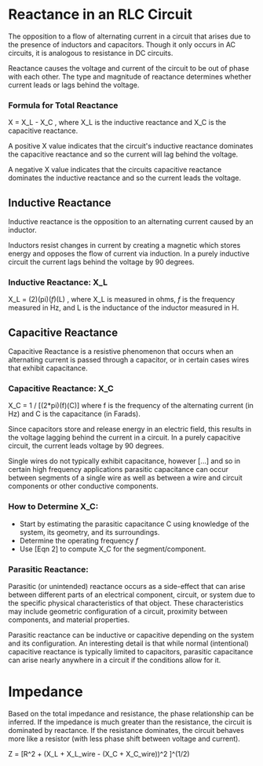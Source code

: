 # Reactance in an RLC Circuit
The opposition to a flow of alternating current in a circuit that arises due to
the presence of inductors and capacitors. Though it only occurs in AC circuits,
it is analogous to resistance in DC circuits.

Reactance causes the voltage and current of the circuit to be out of phase with
each other. The type and magnitude of reactance determines whether current
leads or lags behind the voltage.

### Formula for Total Reactance
X = X_L - X_C , where X_L is the inductive reactance and X_C is the capacitive reactance.

A positive X value indicates that the circuit's inductive reactance dominates
the capacitive reactance and so the current will lag behind the voltage.

A negative X value indicates that the circuits capacitive reactance dominates
the inductive reactance and so the current leads the voltage.


## Inductive Reactance
Inductive reactance is the opposition to an alternating current caused by an
inductor.

Inductors resist changes in current by creating a magnetic which stores energy
and opposes the flow of current via induction. In a purely inductive circuit
the current lags behind the voltage by 90 degrees.

### Inductive Reactance: X_L
X_L = (2)(pi)(*f*)(L) , where X_L is measured in ohms, *f* is the frequency
measured in Hz, and L is the inductance of the inductor measured in H.


## Capacitive Reactance
Capacitive Reactance is a resistive phenomenon that occurs when an alternating current is passed through a capacitor, or in certain cases wires that exhibit capacitance.

### Capacitive Reactance: X_C
X_C = 1 / [(2*pi)(f)(C)] where f is the frequency of the alternating current (in Hz) and C is the capacitance (in Farads).

Since capacitors store and release energy in an electric field, this results in
the voltage lagging behind the current in a circuit. In a purely capacitive
circuit, the current leads voltage by 90 degrees.

Single wires do not typically exhibit capacitance, however [...] and so in certain high frequency applications parasitic capacitance can occur between segments of a single wire as well as between a wire and circuit components or
other conductive components.


### How to Determine X_C:
- Start by estimating the parasitic capacitance C using knowledge of the system, its geometry, and its surroundings.
- Determine the operating frequency *f*
- Use [Eqn 2] to compute X_C for the segment/component.

### Parasitic Reactance:
Parasitic (or unintended) reactance occurs as a side-effect that can arise
between different parts of an electrical component, circuit, or system due to
the specific physical characteristics of that object. These characteristics may
include geometric configuration of a circuit, proximity between components, and material properties.

Parasitic reactance can be inductive or capacitive depending on the system and
its configuration. An interesting detail is that while normal (intentional)
capacitive reactance is typically limited to capacitors, parasitic capacitance
can arise nearly anywhere in a circuit if the conditions allow for it.

# Impedance
Based on the total impedance and resistance, the phase relationship can be
inferred. If the impedance is much greater than the resistance, the circuit is dominated by reactance. If the resistance dominates, the circuit behaves more
like a resistor (with less phase shift between voltage and current).

Z = [R^2 + (X_L + X_L_wire - (X_C + X_C_wire))^2 ]^(1/2)

##
